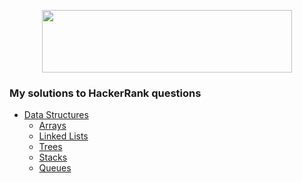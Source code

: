 <p align="center">
  <img width=400" height="100" src="https://blog.hackerrank.com/wp-content/uploads/2017/10/logo_HRwordmark2700x670_2-1.png">
</p>

### My solutions to HackerRank questions

* [Data Structures](https://github.com/bp274/HackerRank/tree/master/Data%20Structures)
  * [Arrays](https://github.com/bp274/HackerRank/tree/master/Data%20Structures/Arrays)
  * [Linked Lists](https://github.com/bp274/HackerRank/tree/master/Data%20Structures/Linked%20Lists)
  * [Trees](https://github.com/bp274/HackerRank/tree/master/Data%20Structures/Trees)
  * [Stacks](https://github.com/bp274/HackerRank/tree/master/Data%20Structures/Stacks)
  * [Queues](https://github.com/bp274/HackerRank/tree/master/Data%20Structures/Queues)
